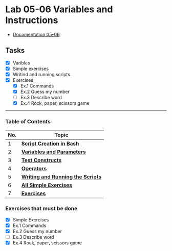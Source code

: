 # Lab 05-06 Variables and Instructions 
- [Documentation 05-06](https://github.com/Kyleann/AGH-Operating_Systems/files/10097371/05.and.06.Variables.and.instructions.pdf)

## Tasks
- [x] Varibles
- [x] Simple exercises 
- [x] Writind and running scripts
- [x] Exercises 
  - [x] Ex.1 Commands
  - [x] Ex.2 Guess my number 
  - [ ] Ex.3 Describe word 
  - [x] Ex.4 Rock, paper, scissors game
----------------------------------------------------------

### Table of Contents
| No. | Topic                                                                   |
| --- | ----------------------------------------------------------------------- |
| 1   | [**Script Creation in Bash**](https://tldp.org/LDP/abs/html/sha-bang.html)|                            
| 2   | [**Variables and Parameters**](https://tldp.org/LDP/abs/html/varsubn.html)|
| 3   | [**Test Constructs**](https://tldp.org/LDP/abs/html/testconstructs.html)||
| 4   | [**Operators**](https://tldp.org/LDP/abs/html/ops.html) 
| 5   | [**Writing and Running the Scripts**](https://tldp.org/LDP/abs/html/ops.html) 
| 6   | [**All Simple Exercises**](#installing-packages) |                        
| 7   | [**Exercises**](#system-and-hardware-information) |

### Exercises that must be done 
  - [x] Simple Exercises 
  - [x] Ex.1 Commands
  - [x] Ex.2 Guess my number 
  - [ ] Ex.3 Describe word 
  - [x] Ex.4 Rock, paper, scissors game
